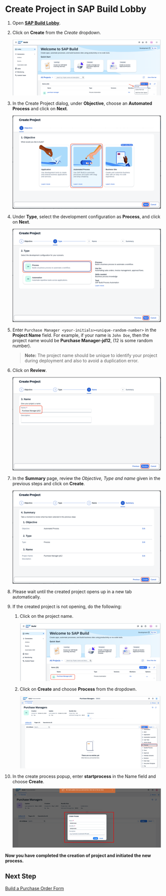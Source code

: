 # Create Project in SAP Build Lobby

1. Open **[SAP Build Lobby](https://pw-build-hands-on.eu10.build.cloud.sap/lobby)**.

2. Click on **Create** from the *Create* dropdown.

    ![project](./images/[new]create.png)

3. In the Create Project dialog, under **Objective**, choose an **Automated Process** and click on **Next**.

    ![project](./images/[new]process.png)

4. Under **Type**, select the development configuration as **Process**, and click on **Next**.

    ![project](./images/[new]process1.png)

5. Enter `Purchase Manager <your-initials><unique-random-number>` in the **Project Name** field. For example, if your name is `John Doe`, then the project name would be **Purchase Manager-jd12**, (12 is some random number).

    > **Note:** The project name should be unique to identify your project during deployment and also to avoid a duplication error.

6. Click on **Review**.

    ![project](./images/[new]processname.png)

7. In the **Summary** page, review the *Objective, Type and name* given in the previous steps and click on **Create**.

    ![project](./images/[new]review.png)

8. Please wait until the created project opens up in a new tab automatically.

9. If the created project is not opening, do the following:

    1. Click on the project name.
    
        ![project](./images/[new]projectclick.png)

    2. Click on **Create** and choose **Process** from the dropdown.
        
        ![project](./images/createprocessmanual.png)

10. In the create process popup, enter **startprocess** in the Name field and choose **Create**.

    ![project](./images/createprocess.png)

**Now you have completed the creation of project and initiated the new process.**

## Next Step

[Build a Purchase Order Form](../form/README.md)



